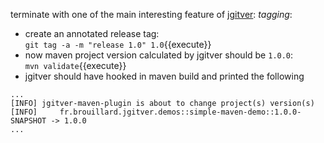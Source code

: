 terminate with one of the main interesting feature of [jgitver](http://github.com/jgitver/jgitver): _tagging_:  
- create an annotated release tag:  
  `git tag -a -m "release 1.0" 1.0`{{execute}}
- now maven project version calculated by jgitver should be `1.0.0`:  
  `mvn validate`{{execute}}  
- jgitver should have hooked in maven build and printed the following
````
...
[INFO] jgitver-maven-plugin is about to change project(s) version(s)
[INFO]     fr.brouillard.jgitver.demos::simple-maven-demo::1.0.0-SNAPSHOT -> 1.0.0
...
````

